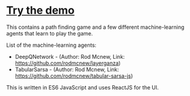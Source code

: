 # [Try the demo](http://rodmcnew.github.io/reinforcement-learning-agent-tester-js/)

This contains a path finding game and a few different machine-learning agents that learn to play the game.

List of the machine-learning agents:
- DeepQNetwork - (Author: Rod Mcnew, Link: https://github.com/rodmcnew/layerganza)
- TabularSarsa - (Author: Rod Mcnew, Link: https://github.com/rodmcnew/tabular-sarsa-js)

This is written in ES6 JavaScript and uses ReactJS for the UI.

